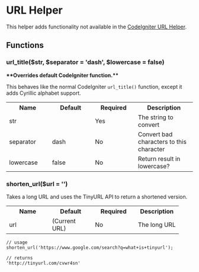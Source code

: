 # URL Helper

This helper adds functionality not available in the [CodeIgniter URL Helper](http://ellislab.com/codeigniter/user-guide/helpers/url_helper.html).

## Functions


### url_title($str, $separator = 'dash', $lowercase = false)

__&#42;&#42;Overrides default CodeIgniter function.&#42;&#42;__

This behaves like the normal CodeIgniter `url_title()` function, except it adds Cyrillic alphabet support.

<table cellpadding="0" cellspacing="0">
	<tbody>
		<tr>
			<th width="100">Name</th>
			<th width="100">Default</th>
			<th width="100">Required</th>
			<th>Description</th>
		</tr>
		<tr>
			<td>str</td>
			<td></td>
			<td>Yes</td>
			<td>The string to convert</td>
		</tr>
		<tr>
			<td>separator</td>
			<td>dash</td>
			<td>No</td>
			<td>Convert bad characters to this character</td>
		</tr>
		<tr>
			<td>lowercase</td>
			<td>false</td>
			<td>No</td>
			<td>Return result in lowercase?</td>
		</tr>
	</tbody>
</table>


### shorten_url($url = '')

Takes a long URL and uses the TinyURL API to return a shortened version.

<table cellpadding="0" cellspacing="0">
	<tbody>
		<tr>
			<th width="100">Name</th>
			<th width="100">Default</th>
			<th width="100">Required</th>
			<th>Description</th>
		</tr>
		<tr>
			<td>url</td>
			<td>(Current URL)</td>
			<td>No</td>
			<td>The long URL</td>
		</tr>
	</tbody>
</table>

	// usage
	shorten_url('https://www.google.com/search?q=what+is+tinyurl');
	
	// returns
	'http://tinyurl.com/cvwr4sn'